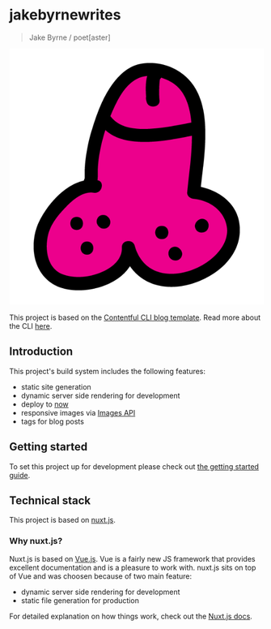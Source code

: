 # jakebyrnewrites

> Jake Byrne / poet[aster]

![phallus](./static/favicon.png "The mighty Phallus")

This project is based on the [Contentful CLI blog template](https://www.contentful.com/developers/docs/tutorials/general/get-started/). Read more about the CLI [here](https://www.npmjs.com/package/contentful-cli).

## Introduction

This project's build system includes the following features:

- static site generation
- dynamic server side rendering for development
- deploy to [now](https://zeit.co/now)
- responsive images via [Images API](https://www.contentful.com/developers/docs/references/images-api/)
- tags for blog posts

## Getting started

To set this project up for development please check out [the getting started guide](./docs/GETTING-STARTED.md).

## Technical stack

This project is based on [nuxt.js](https://nuxtjs.org/).

### Why nuxt.js?

Nuxt.js is based on [Vue.js](https://vuejs.org/). Vue is a fairly new JS framework that provides excellent documentation and is a pleasure to work with. nuxt.js sits on top of Vue and was choosen because of two main feature:

- dynamic server side rendering for development
- static file generation for production

For detailed explanation on how things work, check out the [Nuxt.js docs](https://github.com/nuxt/nuxt.js).

